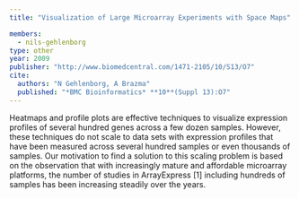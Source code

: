 ```yaml
---
title: "Visualization of Large Microarray Experiments with Space Maps"

members:
  - nils-gehlenborg
type: other
year: 2009
publisher: "http://www.biomedcentral.com/1471-2105/10/S13/O7"
cite:
  authors: "N Gehlenborg, A Brazma"
  published: "*BMC Bioinformatics* **10**(Suppl 13):O7"
---
```

Heatmaps and profile plots are effective techniques to visualize expression profiles of several hundred genes across a few dozen samples. However, these techniques do not scale to data sets with expression profiles that have been measured across several hundred samples or even thousands of samples. Our motivation to find a solution to this scaling problem is based on the observation that with increasingly mature and affordable microarray platforms, the number of studies in ArrayExpress [1] including hundreds of samples has been increasing steadily over the years.